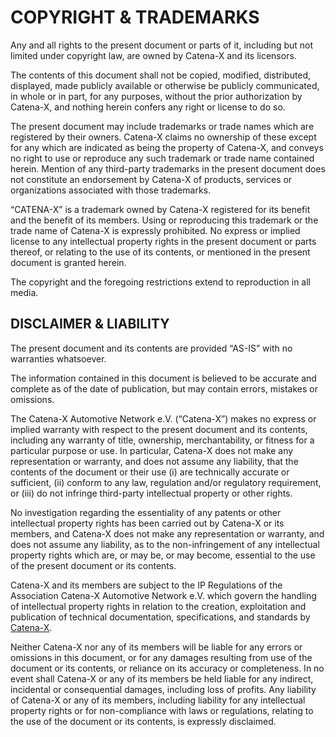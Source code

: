 # COPYRIGHT & TRADEMARKS

Any and all rights to the present document or parts of it, including but not limited under copyright law, are owned by Catena-X and its licensors.

The contents of this document shall not be copied, modified, distributed, displayed, made publicly available or otherwise be publicly communicated, in whole or in part, for any purposes, without the prior authorization by Catena-X, and nothing herein confers any right or license to do so.

The present document may include trademarks or trade names which are registered by their owners. Catena-X claims no ownership of these except for any which are indicated as being the property of Catena-X, and conveys no right to use or reproduce any such trademark or trade name contained herein. Mention of any third-party trademarks in the present document does not constitute an endorsement by Catena-X of products, services or organizations associated with those trademarks.

“CATENA-X” is a trademark owned by Catena-X registered for its benefit and the benefit of its members. Using or reproducing this trademark or the trade name of Catena-X is expressly prohibited. No express or implied license to any intellectual property rights in the present document or parts thereof, or relating to the use of its contents, or mentioned in the present document is granted herein.

The copyright and the foregoing restrictions extend to reproduction in all media.

## DISCLAIMER & LIABILITY

The present document and its contents are provided “AS-IS” with no warranties whatsoever.

The information contained in this document is believed to be accurate and complete as of the date of publication, but may contain errors, mistakes or omissions.

The Catena-X Automotive Network e.V. (“Catena-X”) makes no express or implied warranty with respect to the present document and its contents, including any warranty of title, ownership, merchantability, or fitness for a particular purpose or use. In particular, Catena-X does not make any representation or warranty, and does not assume any liability, that the contents of the document or their use (i) are technically accurate or sufficient, (ii) conform to any law, regulation and/or regulatory requirement, or (iii) do not infringe third-party intellectual property or other rights.

No investigation regarding the essentiality of any patents or other intellectual property rights has been carried out by Catena-X or its members, and Catena-X does not make any representation or warranty, and does not assume any liability, as to the non-infringement of any intellectual property rights which are, or may be, or may become, essential to the use of the present document or its contents.

Catena-X and its members are subject to the IP Regulations of the Association Catena-X Automotive Network e.V. which govern the handling of intellectual property rights in relation to the creation, exploitation and publication of technical documentation, specifications, and standards by [Catena-X](https://catena-x.net/fileadmin/user_upload/Vereinsdokumente/Catena-X_IP_Regelwerk_IP_Regulations.pdf).

Neither Catena-X nor any of its members will be liable for any errors or omissions in this document, or for any damages resulting from use of the document or its contents, or reliance on its accuracy or completeness. In no event shall Catena-X or any of its members be held liable for any indirect, incidental or consequential damages, including loss of profits. Any liability of Catena-X or any of its members, including liability for any intellectual property rights or for non-compliance with laws or regulations, relating to the use of the document or its contents, is expressly disclaimed.
